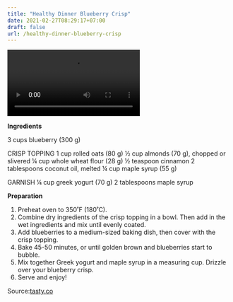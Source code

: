 ```yaml
---
title: "Healthy Dinner Blueberry Crisp"
date: 2021-02-27T08:29:17+07:00
draft: false
url: /healthy-dinner-blueberry-crisp
---
```

<video class="vjs-tech" id="vjs_video_3_html5_api" tabindex="-1" playsinline="playsinline" autoplay="" src="https://vid.tasty.co/output/26358/mp4_640x640/1489423068"></video>
<p><strong>Ingredients</strong></p>
3 cups blueberry (300 g)

CRISP TOPPING
1 cup rolled oats (80 g)
½ cup almonds (70 g), chopped or slivered
¼ cup whole wheat flour (28 g)
½ teaspoon cinnamon
2 tablespoons coconut oil, melted
¼ cup maple syrup (55 g)

GARNISH
¼ cup greek yogurt (70 g)
2 tablespoons maple syrup

<p><strong>Preparation</strong></p>
<ol>
<li>Preheat oven to 350˚F (180˚C).</li>
<li>Combine dry ingredients of the crisp topping in a bowl. Then add in the wet ingredients and mix until evenly coated.</li>
<li>Add blueberries to a medium-sized baking dish, then cover with the crisp topping.</li>
<li>Bake 45-50 minutes, or until golden brown and blueberries start to bubble.</li>
<li>Mix together Greek yogurt and maple syrup in a measuring cup. Drizzle over your blueberry crisp.</li>
<li>Serve and enjoy!</li>
</ol>
<p>Source:<a href="https://tasty.co/recipe/healthy-blueberry-crisp" target="_blank">tasty.co</a></p>
